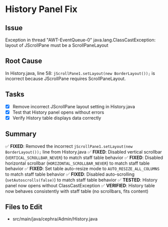 # History Panel Fix

## Issue
Exception in thread "AWT-EventQueue-0" java.lang.ClassCastException: layout of JScrollPane must be a ScrollPaneLayout

## Root Cause
In History.java, line 58: `jScrollPane1.setLayout(new BorderLayout());` is incorrect because JScrollPane requires ScrollPaneLayout.

## Tasks
- [x] Remove incorrect JScrollPane layout setting in History.java
- [x] Test that History panel opens without errors
- [x] Verify History table displays data correctly

## Summary
✅ **FIXED**: Removed the incorrect `jScrollPane1.setLayout(new BorderLayout());` line from History.java
✅ **FIXED**: Disabled vertical scrollbar (`VERTICAL_SCROLLBAR_NEVER`) to match staff table behavior
✅ **FIXED**: Disabled horizontal scrollbar (`HORIZONTAL_SCROLLBAR_NEVER`) to match staff table behavior
✅ **FIXED**: Set table auto-resize mode to `AUTO_RESIZE_ALL_COLUMNS` to match staff table behavior
✅ **FIXED**: Disabled auto-scrolling (`setAutoscrolls(false)`) to match staff table behavior
✅ **TESTED**: History panel now opens without ClassCastException
✅ **VERIFIED**: History table now behaves consistently with staff table (no scrollbars, fits content)

## Files to Edit
- src/main/java/cephra/Admin/History.java
